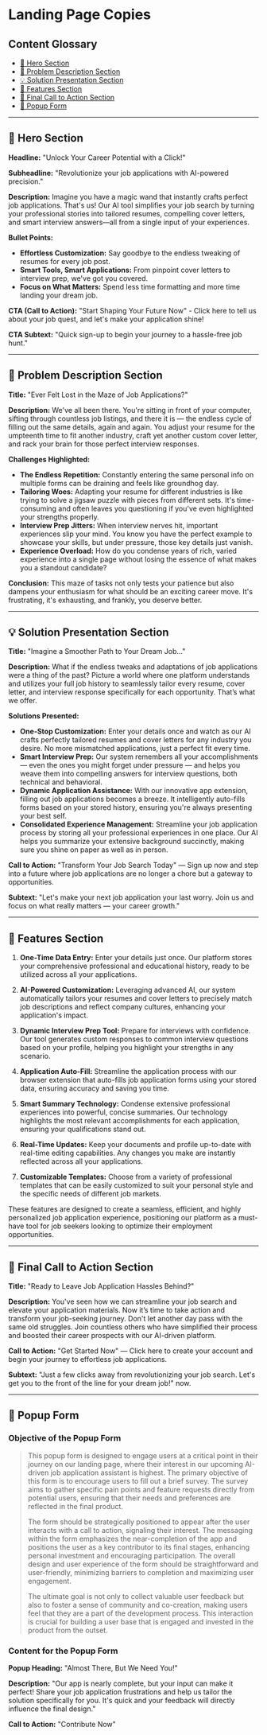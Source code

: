 # Landing Page Copies

## Content Glossary
- [🚀 Hero Section](#hero-section)
- [🧩 Problem Description Section](#problem-description-section)
- [💡 Solution Presentation Section](#solution-presentation-section)
- [🌟 Features Section](#features-section)
- [📢 Final Call to Action Section](#final-call-to-action-section)
- [💌 Popup Form](#popup-form)

---

## 🚀 Hero Section

**Headline:** "Unlock Your Career Potential with a Click!"

**Subheadline:** "Revolutionize your job applications with AI-powered precision."

**Description:**
Imagine you have a magic wand that instantly crafts perfect job applications. That's us! Our AI tool simplifies your job search by turning your professional stories into tailored resumes, compelling cover letters, and smart interview answers—all from a single input of your experiences.

**Bullet Points:**
- **Effortless Customization:** Say goodbye to the endless tweaking of resumes for every job post.
- **Smart Tools, Smart Applications:** From pinpoint cover letters to interview prep, we've got you covered.
- **Focus on What Matters:** Spend less time formatting and more time landing your dream job.

**CTA (Call to Action):** "Start Shaping Your Future Now" - Click here to tell us about your job quest, and let's make your application shine!

**CTA Subtext:** "Quick sign-up to begin your journey to a hassle-free job hunt."

---

## 🧩 Problem Description Section

**Title:** "Ever Felt Lost in the Maze of Job Applications?"

**Description:**
We've all been there. You're sitting in front of your computer, sifting through countless job listings, and there it is — the endless cycle of filling out the same details, again and again. You adjust your resume for the umpteenth time to fit another industry, craft yet another custom cover letter, and rack your brain for those perfect interview responses.

**Challenges Highlighted:**
- **The Endless Repetition:** Constantly entering the same personal info on multiple forms can be draining and feels like groundhog day.
- **Tailoring Woes:** Adapting your resume for different industries is like trying to solve a jigsaw puzzle with pieces from different sets. It's time-consuming and often leaves you questioning if you've even highlighted your strengths properly.
- **Interview Prep Jitters:** When interview nerves hit, important experiences slip your mind. You know you have the perfect example to showcase your skills, but under pressure, those key details just vanish.
- **Experience Overload:** How do you condense years of rich, varied experience into a single page without losing the essence of what makes you a standout candidate?

**Conclusion:**
This maze of tasks not only tests your patience but also dampens your enthusiasm for what should be an exciting career move. It's frustrating, it's exhausting, and frankly, you deserve better.

---

## 💡 Solution Presentation Section

**Title:** "Imagine a Smoother Path to Your Dream Job..."

**Description:**
What if the endless tweaks and adaptations of job applications were a thing of the past? Picture a world where one platform understands and utilizes your full job history to seamlessly tailor every resume, cover letter, and interview response specifically for each opportunity. That’s what we offer.

**Solutions Presented:**
- **One-Stop Customization:** Enter your details once and watch as our AI crafts perfectly tailored resumes and cover letters for any industry you desire. No more mismatched applications, just a perfect fit every time.
- **Smart Interview Prep:** Our system remembers all your accomplishments — even the ones you might forget under pressure — and helps you weave them into compelling answers for interview questions, both technical and behavioral.
- **Dynamic Application Assistance:** With our innovative app extension, filling out job applications becomes a breeze. It intelligently auto-fills forms based on your stored history, ensuring you're always presenting your best self.
- **Consolidated Experience Management:** Streamline your job application process by storing all your professional experiences in one place. Our AI helps you summarize your extensive background succinctly, making sure you shine on paper as well as in person.

**Call to Action:** "Transform Your Job Search Today" — Sign up now and step into a future where job applications are no longer a chore but a gateway to opportunities.

**Subtext:** "Let's make your next job application your last worry. Join us and focus on what really matters — your career growth."

---

## 🌟 Features Section


1. **One-Time Data Entry:** Enter your details just once. Our platform stores your comprehensive professional and educational history, ready to be utilized across all your applications.

2. **AI-Powered Customization:** Leveraging advanced AI, our system automatically tailors your resumes and cover letters to precisely match job descriptions and reflect company cultures, enhancing your application's impact.

3. **Dynamic Interview Prep Tool:** Prepare for interviews with confidence. Our tool generates custom responses to common interview questions based on your profile, helping you highlight your strengths in any scenario.

4. **Application Auto-Fill:** Streamline the application process with our browser extension that auto-fills job application forms using your stored data, ensuring accuracy and saving you time.

5. **Smart Summary Technology:** Condense extensive professional experiences into powerful, concise summaries. Our technology highlights the most relevant accomplishments for each application, ensuring your qualifications stand out.

6. **Real-Time Updates:** Keep your documents and profile up-to-date with real-time editing capabilities. Any changes you make are instantly reflected across all your applications.

7. **Customizable Templates:** Choose from a variety of professional templates that can be easily customized to suit your personal style and the specific needs of different job markets.

These features are designed to create a seamless, efficient, and highly personalized job application experience, positioning our platform as a must-have tool for job seekers looking to optimize their employment opportunities.

---

## 📢 Final Call to Action Section

**Title:** "Ready to Leave Job Application Hassles Behind?"

**Description:**
You've seen how we can streamline your job search and elevate your application materials. Now it’s time to take action and transform your job-seeking journey. Don't let another day pass with the same old struggles. Join countless others who have simplified their process and boosted their career prospects with our AI-driven platform.

**Call to Action:** "Get Started Now" — Click here to create your account and begin your journey to effortless job applications.

**Subtext:** "Just a few clicks away from revolutionizing your job search. Let's get you to the front of the line for your dream job!"
now.

---

## 💌 Popup Form

### Objective of the Popup Form

>This popup form is designed to engage users at a critical point in their journey on our landing page, where their interest in our upcoming AI-driven job application assistant is highest. The primary objective of this form is to encourage users to fill out a brief survey. The survey aims to gather specific pain points and feature requests directly from potential users, ensuring that their needs and preferences are reflected in the final product.
> 
>The form should be strategically positioned to appear after the user interacts with a call to action, signaling their interest. The messaging within the form emphasizes the near-completion of the app and positions the user as a key contributor to its final stages, enhancing personal investment and encouraging participation. The overall design and user experience of the form should be straightforward and user-friendly, minimizing barriers to completion and maximizing user engagement.
>
> The ultimate goal is not only to collect valuable user feedback but also to foster a sense of community and co-creation, making users feel that they are a part of the development process. This interaction is crucial for building a user base that is engaged and invested in the product from the outset.

### Content for the Popup Form

**Popup Heading:** "Almost There, But We Need You!"

**Description:**
"Our app is nearly complete, but your input can make it perfect! Share your job application frustrations and help us tailor the solution specifically for you. It's quick and your feedback will directly influence the final design."

**Call to Action:** "Contribute Now"
